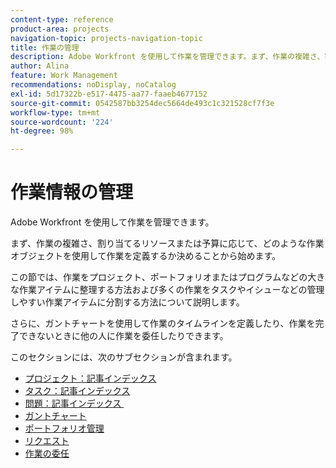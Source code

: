 ```yaml
---
content-type: reference
product-area: projects
navigation-topic: projects-navigation-topic
title: 作業の管理
description: Adobe Workfront を使用して作業を管理できます。まず、作業の複雑さ、割り当てるリソースまたは予算に応じて、どのような作業オブジェクトを使用して作業を定義するか決めることから始めます。この節では、作業をプロジェクト、ポートフォリオまたはプログラムなどの大きな作業アイテムに整理する方法および多くの作業をタスクやイシューなどの管理しやすい作業アイテムに分割する方法について説明します。さらに、ガントチャートを使用して作業のタイムラインを定義したり、作業を完了できないときに他の人に作業を委任したりできます。
author: Alina
feature: Work Management
recommendations: noDisplay, noCatalog
exl-id: 5d17322b-e517-4475-aa77-faaeb4677152
source-git-commit: 0542587bb3254dec5664de493c1c321528cf7f3e
workflow-type: tm+mt
source-wordcount: '224'
ht-degree: 98%

---
```


# 作業情報の管理

Adobe Workfront を使用して作業を管理できます。

まず、作業の複雑さ、割り当てるリソースまたは予算に応じて、どのような作業オブジェクトを使用して作業を定義するか決めることから始めます。

この節では、作業をプロジェクト、ポートフォリオまたはプログラムなどの大きな作業アイテムに整理する方法および多くの作業をタスクやイシューなどの管理しやすい作業アイテムに分割する方法について説明します。

さらに、ガントチャートを使用して作業のタイムラインを定義したり、作業を完了できないときに他の人に作業を委任したりできます。

このセクションには、次のサブセクションが含まれます。

* [プロジェクト：記事インデックス](../manage-work/projects/projects-overview.md)
* [タスク：記事インデックス](../manage-work/tasks/tasks-overview.md)
* [&#x200B; 問題：記事インデックス &#x200B;](../manage-work/issues/issues-overview.md)
* [ガントチャート](../manage-work/gantt-chart/the-gantt-chart.md)
* [ポートフォリオ管理](../manage-work/portfolios/portfolio-management-overview.md)
* [リクエスト](../manage-work/requests/requests-overview.md)
* [作業の委任](../manage-work/delegate-work/delegate-work.md)

